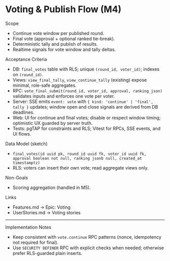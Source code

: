 # Voting & Publish Flow (M4)

Scope

- Continue vote window per published round.
- Final vote (approval + optional ranked tie-break).
- Deterministic tally and publish of results.
- Realtime signals for vote window and tally deltas.

Acceptance Criteria

- DB: `final_votes` table with RLS; unique `(round_id, voter_id)`; indexes on
  `(round_id)`.
- Views: `view_final_tally`, `view_continue_tally` (existing) expose minimal,
  role-safe aggregates.
- RPC: `vote_final_submit(round_id, voter_id, approval, ranking_json)` validates
  inputs and enforces one vote per voter.
- Server: SSE emits `event: vote` with `{ kind: 'continue' | 'final', tally }`
  updates; window open and close signals are derived from DB deadlines.
- Web: UI for continue and final votes; disable or respect window timing;
  optimistic UX guarded by server truth.
- Tests: pgTAP for constraints and RLS; Vitest for RPCs, SSE events, and UI
  flows.

Data Model (sketch)

- `final_votes(id uuid pk, round_id uuid fk, voter_id uuid fk, approval boolean
not null, ranking jsonb null, created_at timestamptz)`
- RLS: voters can insert their own vote; read aggregate views only.

Non-Goals

- Scoring aggregation (handled in M5).

Links

- Features.md → Epic: Voting
- UserStories.md → Voting stories

---

Implementation Notes

- Keep consistent with `vote.continue` RPC patterns (nonce, idempotency not
  required for final).
- Use `SECURITY DEFINER` RPC with explicit checks when needed; otherwise prefer
  RLS-guarded plain inserts.
